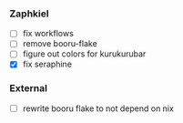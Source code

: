 ### Zaphkiel
- [ ] fix workflows
- [ ] remove booru-flake
- [ ] figure out colors for kurukurubar
- [x] fix seraphine

### External
- [ ] rewrite booru flake to not depend on nix

